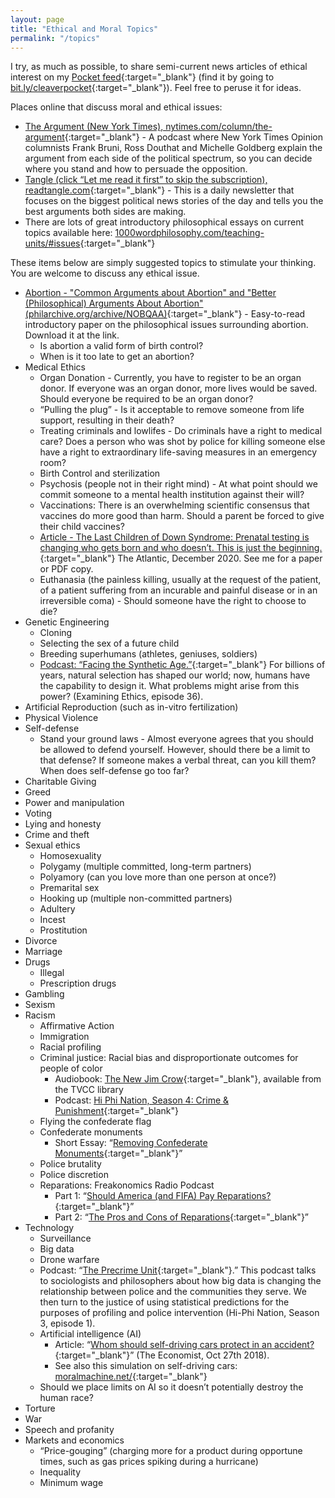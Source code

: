 ```yaml
---
layout: page
title: "Ethical and Moral Topics"
permalink: "/topics"
---
```


I try, as much as possible, to share semi-current news articles of ethical interest on my [Pocket feed](https://bit.ly/cleaverpocket){:target="_blank"} (find it by going to [bit.ly/cleaverpocket](https://bit.ly/cleaverpocket){:target="_blank"}). Feel free to peruse it for ideas.

Places online that discuss moral and ethical issues:

- [The Argument (New York Times), nytimes.com/column/the-argument](https://www.nytimes.com/column/the-argument){:target="_blank"} - A podcast where New York Times Opinion columnists Frank Bruni, Ross Douthat and Michelle Goldberg explain the argument from each side of the political spectrum, so you can decide where you stand and how to persuade the opposition.
- [Tangle (click “Let me read it first” to skip the subscription), readtangle.com](https://www.readtangle.com/){:target="_blank"} - This is a daily newsletter that focuses on the biggest political news stories of the day and tells you the best arguments both sides are making.
- There are lots of great introductory philosophical essays on current topics available here: [1000wordphilosophy.com/teaching-units/#issues](https://1000wordphilosophy.com/teaching-units/#issues){:target="_blank"}

These items below are simply suggested topics to stimulate your thinking. You are welcome to discuss any ethical issue.

- [Abortion - "Common Arguments about Abortion" and "Better (Philosophical) Arguments About Abortion" (philarchive.org/archive/NOBQAA)](https://philarchive.org/archive/NOBQAA){:target="_blank"} - Easy-to-read introductory paper on the philosophical issues surrounding abortion. Download it at the link.
  - Is abortion a valid form of birth control?
  - When is it too late to get an abortion?
- Medical Ethics
  - Organ Donation - Currently, you have to register to be an organ donor. If everyone was an organ donor, more lives would be saved. Should everyone be required to be an organ donor?
  - “Pulling the plug” - Is it acceptable to remove someone from life support, resulting in their death?
  - Treating criminals and lowlifes - Do criminals have a right to medical care? Does a person who was shot by police for killing someone else have a right to extraordinary life-saving measures in an emergency room?
  - Birth Control and sterilization
  - Psychosis (people not in their right mind) - At what point should we commit someone to a mental health institution against their will?
  - Vaccinations: There is an overwhelming scientific consensus that vaccines do more good than harm. Should a parent be forced to give their child vaccines?
  - [Article - The Last Children of Down Syndrome: Prenatal testing is changing who gets born and who doesn’t. This is just the beginning.](https://www.theatlantic.com/magazine/archive/2020/12/the-last-children-of-down-syndrome/616928/){:target="_blank"} The Atlantic, December 2020. See me for a paper or PDF copy.
  - Euthanasia (the painless killing, usually at the request of the patient, of a patient suffering from an incurable and painful disease or in an irreversible coma) - Should someone have the right to choose to die?
- Genetic Engineering
  - Cloning
  - Selecting the sex of a future child
  - Breeding superhumans (athletes, geniuses, soldiers)
  - [Podcast: “Facing the Synthetic Age.”](https://examiningethics.org/2019/01/36-facing-synthetic-age-christopher-preston/){:target="_blank"} For billions of years, natural selection has shaped our world; now, humans have the capability to design it. What problems might arise from this power? (Examining Ethics, episode 36).
- Artificial Reproduction (such as in-vitro fertilization)
- Physical Violence
- Self-defense
  - Stand your ground laws - Almost everyone agrees that you should be allowed to defend yourself. However, should there be a limit to that defense? If someone makes a verbal threat, can you kill them? When does self-defense go too far?
- Charitable Giving
- Greed
- Power and manipulation
- Voting
- Lying and honesty
- Crime and theft
- Sexual ethics
  - Homosexuality
  - Polygamy (multiple committed, long-term partners)
  - Polyamory (can you love more than one person at once?)
  - Premarital sex
  - Hooking up (multiple non-committed partners)
  - Adultery
  - Incest
  - Prostitution
- Divorce
- Marriage
- Drugs
  - Illegal
  - Prescription drugs
- Gambling
- Sexism
- Racism
  - Affirmative Action
  - Immigration
  - Racial profiling
  - Criminal justice: Racial bias and disproportionate outcomes for people of color
    - Audiobook: [The New Jim Crow](https://tvcc.overdrive.com/media/2398150){:target="_blank"}, available from the TVCC library
    - Podcast: [Hi Phi Nation, Season 4: Crime & Punishment](https://hiphination.org/season-4-episodes/){:target="_blank"}
  - Flying the confederate flag
  - Confederate monuments
    - Short Essay: “[Removing Confederate Monuments](https://1000wordphilosophy.com/2020/06/19/removing-confederate-monuments/){:target="_blank"}”
  - Police brutality
  - Police discretion
  - Reparations: Freakonomics Radio Podcast
    - Part 1: “[Should America (and FIFA) Pay Reparations?](https://freakonomics.com/podcast/reparations-part-1/){:target="_blank"}”
    - Part 2: “[The Pros and Cons of Reparations](https://freakonomics.com/podcast/reparations-part-2/){:target="_blank"}”
- Technology
  - Surveillance
  - Big data
  - Drone warfare
  - Podcast: “[The Precrime Unit](https://radiopublic.com/hiphi-nation-WdQ1O7/s1!5a2a5){:target="_blank"}.” This podcast talks to sociologists and philosophers about how big data is changing the relationship between police and the communities they serve. We then turn to the justice of using statistical predictions for the purposes of profiling and police intervention (Hi-Phi Nation, Season 3, episode 1).
  - Artificial intelligence (AI)
    - Article: “[Whom should self-driving cars protect in an accident?](https://www.economist.com/science-and-technology/2018/10/27/whom-should-self-driving-cars-protect-in-an-accident){:target="_blank"}” (The Economist, Oct 27th 2018).
    - See also this simulation on self-driving cars: [moralmachine.net/](https://www.moralmachine.net){:target="_blank"}
  - Should we place limits on AI so it doesn’t potentially destroy the human race?
- Torture
- War
- Speech and profanity
- Markets and economics
    - “Price-gouging” (charging more for a product during opportune times, such as gas prices spiking during a hurricane)
    - Inequality
    - Minimum wage
